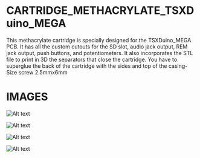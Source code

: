 # CARTRIDGE_METHACRYLATE_TSXDuino_MEGA

This methacrylate cartridge is specially designed for the TSXDuino_MEGA PCB. It has all the custom cutouts for the SD slot, audio jack output, REM jack output, push buttons, and potentiometers. It also incorporates the STL file to print in 3D the separators that close the cartridge. You have to superglue the back of the cartridge with the sides and top of the casing- Size screw  2.5mmx6mm

# IMAGES

![Alt text](https://github.com/capsule5000/CARTRIDGE_METHACRYLATE_TSXDuino_MEGA/blob/main/Images/front1_TSXDuino_MEGA.png)

![Alt text](https://github.com/capsule5000/CARTRIDGE_METHACRYLATE_TSXDuino_MEGA/blob/main/Images/rear1_TSXDuino_MEGA.png)

![Alt text](https://github.com/capsule5000/CARTRIDGE_METHACRYLATE_TSXDuino_MEGA/blob/main/Images/case1.png)

![Alt text](https://github.com/capsule5000/CARTRIDGE_METHACRYLATE_TSXDuino_MEGA/blob/main/Images/case2.png)
